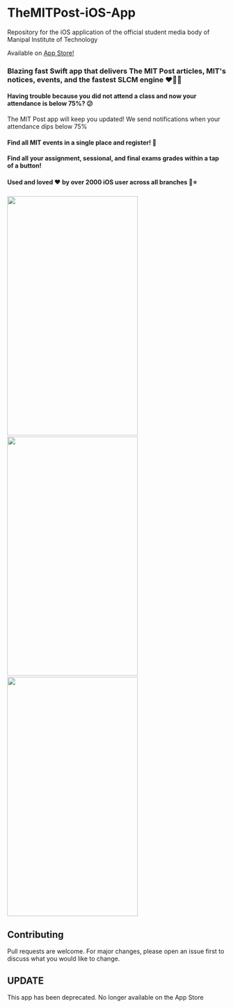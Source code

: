 # TheMITPost-iOS-App
Repository for the iOS application of the official student media body of Manipal Institute of Technology

Available on [App Store!](https://apps.apple.com/in/app/mit-post/id1482139053)

### Blazing fast Swift app that delivers The MIT Post articles, MIT's notices, events, and the fastest SLCM engine ❤️🤙🏻

#### Having trouble because you did not attend a class and now your attendance is below 75%? 😕
The MIT Post app will keep you updated! We send notifications when your attendance dips below 75%

#### Find all MIT events in a single place and register! 🥳

#### Find all your assignment, sessional, and final exams grades within a tap of a button!

#### Used and loved ❤️ by over 2000 iOS user across all branches 🥳⭐️

<img src = "https://drive.google.com/uc?export=view&id=1htBtc5jgQ0jyspKop8EArgLd8EfJbzge" width="300" height="550">&nbsp;&nbsp;&nbsp;&nbsp;&nbsp;&nbsp;&nbsp;&nbsp;&nbsp;&nbsp;<img src="https://drive.google.com/uc?export=view&id=1Fk5psnQgs5QZ4jYdiAojVFgukAfCZBRD" width="300" height="550">&nbsp;&nbsp;&nbsp;&nbsp;&nbsp;&nbsp;&nbsp;&nbsp;&nbsp;&nbsp;<img src = "https://drive.google.com/uc?export=view&id=1WLIWAK9nMaTIUKo3LAfy3dDi55S3WfCv" width="300" height="550">


## Contributing
Pull requests are welcome. For major changes, please open an issue first to discuss what you would like to change.

## UPDATE
This app has been deprecated. No longer available on the App Store



